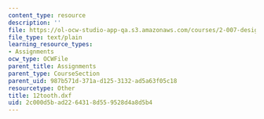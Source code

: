 ```yaml
---
content_type: resource
description: ''
file: https://ol-ocw-studio-app-qa.s3.amazonaws.com/courses/2-007-design-and-manufacturing-i-spring-2009/2c000d5bad2264318d559528d4a8d5b4_12tooth.dxf
file_type: text/plain
learning_resource_types:
- Assignments
ocw_type: OCWFile
parent_title: Assignments
parent_type: CourseSection
parent_uid: 987b571d-371a-d125-3132-ad5a63f05c18
resourcetype: Other
title: 12tooth.dxf
uid: 2c000d5b-ad22-6431-8d55-9528d4a8d5b4
---
```

